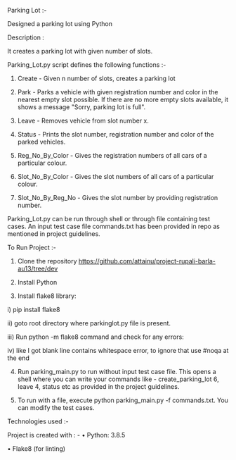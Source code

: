 Parking Lot :-

Designed a parking lot using Python

Description :

It creates a parking lot with given number of slots.  

Parking_Lot.py script defines the following functions :-

1) Create - Given n number of slots, creates a parking lot

2) Park - Parks a vehicle with given registration number and color in the nearest empty slot possible. If there are no more empty slots available, it shows a message "Sorry, parking lot is full".

3) Leave - Removes vehicle from slot number x.

4) Status - Prints the slot number, registration number and color of the parked vehicles.

5) Reg_No_By_Color - Gives the registration numbers of all cars of a particular colour.

6) Slot_No_By_Color - Gives the slot numbers of all cars of a particular colour.

7) Slot_No_By_Reg_No - Gives the slot number by providing registration number.

Parking_Lot.py can be run through shell or through file containing test cases. An input test case file commands.txt has been provided in repo as mentioned in project guidelines.

To Run Project :-

1) Clone the repository https://github.com/attainu/project-rupali-barla-au13/tree/dev

2) Install Python

3) Install flake8 library:

i) pip install flake8

ii) goto root directory where parkinglot.py file is present.

iii) Run python -m flake8 command and check for any errors:

iv) like I got blank line contains whitespace error, to ignore that use #noqa at the end 

4) Run parking_main.py to run without input test case file. This opens a shell where you can write your commands like - create_parking_lot 6, leave 4, status etc as provided in the project guidelines.

5) To run with a file, execute python parking_main.py -f commands.txt. You can modify the test cases.

Technologies used :-

Project is created with : -
• Python: 3.8.5

• Flake8 (for linting)